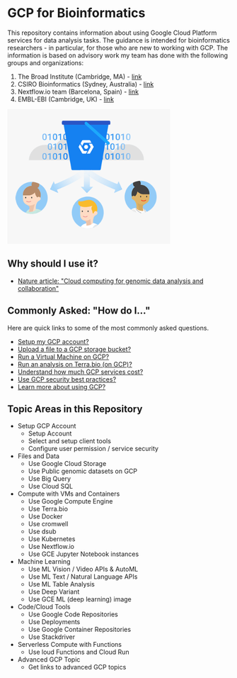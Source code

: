# GCP for Bioinformatics
This repository contains information about using Google Cloud Platform services for data analysis tasks.  The guidance is intended for bioinformatics researchers - in particular, for those who are new to working with GCP.  The information is based on advisory work my team has done with the following groups and organizations:

1) The Broad Institute (Cambridge, MA) - [link](https://www.broadinstitute.org)
2) CSIRO Bioinformatics (Sydney, Australia) - [link](https://bioinformatics.csiro.au/)
3) Nextflow.io team (Barcelona, Spain) - [link](https://www.nextflow.io/about-us.html)
4) EMBL-EBI (Cambridge, UK) - [link](https://www.ebi.ac.uk/)

 [![gcp-genomics](/images/gcp-genomics.png)](https://cloud.google.com/genomics/docs/public-datasets/)

## Why should I use it?

- [Nature article: "Cloud computing for genomic data analysis and collaboration"](https://www.nature.com/articles/nrg.2017.113)


## Commonly Asked: "How do I..."

Here are quick links to some of the most commonly asked questions.

- [Setup my GCP account?](#setup-my-gcp-account)
- [Upload a file to a GCP storage bucket?](#upload-a-file-to-a-gcp-storage-bucket)
- [Run a Virtual Machine on GCP?](#run-a-virtual-machine-on-gcp)
- [Run an analysis on Terra.bio (on GCP)?](#run-an-analysis-on-terrabio-on-gcp)
- [Understand how much GCP services cost?](#understand-how-much-gcp-services-cost)
- [Use GCP security best practices?](#use-gcp-security-best-practices)
- [Learn more about using GCP?](#learn-more-about-using-gcp)

## Topic Areas in this Repository

- Setup GCP Account
    - Setup Account
    - Select and setup client tools
    - Configure user permission / service security
- Files and Data 
    - Use Google Cloud Storage
    - Use Public genomic datasets on GCP
    - Use Big Query
    - Use Cloud SQL
- Compute with VMs and Containers
    - Use Google Compute Engine
    - Use Terra.bio
    - Use Docker
    - Use cromwell
    - Use dsub
    - Use Kubernetes
    - Use Nextflow.io
    - Use GCE Jupyter Notebook instances
- Machine Learning
    - Use ML Vision / Video APIs & AutoML
    - Use ML Text / Natural Language APIs
    - Use ML Table Analysis
    - Use Deep Variant
    - Use GCE ML (deep learning) image 
- Code/Cloud Tools
    - Use Google Code Repositories
    - Use Deployments
    - Use Google Container Repositories
    - Use Stackdriver
- Serverless Compute with Functions
    - Use loud Functions and Cloud Run
- Advanced GCP Topic
    - Get links to advanced GCP topics